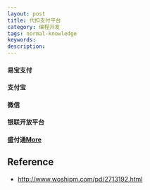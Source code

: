 ```yaml
---
layout: post
title: 代扣支付平台
category: 编程开发
tags: normal-knowledge
keywords: 
description: 
---
```


#### 易宝支付

#### 支付宝

#### 微信

#### 银联开放平台

#### 盛付通[More](http://open.shengpay.com/bin/view/%E5%95%86%E6%88%B7%E6%8E%A5%E5%85%A5%E6%B5%81%E7%A8%8B/1/)



## Reference

* <http://www.woshipm.com/pd/2713192.html>
